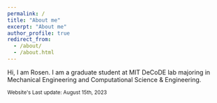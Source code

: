 ```yaml
---
permalink: /
title: "About me"
excerpt: "About me"
author_profile: true
redirect_from: 
  - /about/
  - /about.html
---
```




<!-- About me
======== -->
Hi, I am Rosen. I am a graduate student at MIT DeCoDE lab majoring in Mechanical Engineering and Computational Science & Engineering. 

<!-- With a passion learning Machine Learning and Solid Earth Science , I am also minoring in **Computer Science (Intelligence specialization)** and **Earth and Atmosphere Science (Geophysics specialization)**.

My research interests include **Large-scale Scientific Machine Learning, Robotics, Inverse Problems**, Computational Image Processing, Probabilistic Programming, Embedded Coding, and Computational Fluid Simulations. I would love to explore anything that uses computing to solve scientific problem, especially topics related to applied machine learning, artifical intellegence, and any solution to climate change! 

You can find the details of my research experience here: [Research](https://rosenyu304.github.io/research/) (or under the research tab).

Note: I am currently working on 3 research projects with the topics of: Monitoring CO2 Storage with sequential Bayesian inference, Mid-Ocean Ridges Modeling, and Venus Coronae Modeling. -->

<!-- <br>
**Fun Facts:**
<br>
- I was originally an aerospace engineering major so I know some basics planes/rocketry knowledge. <be> -->

<!-- - I am originally from Taiwan (currently on F1-Visa), and have been studying/traveling in more than 5 countries (US, Switzerland, Israel, New Zealand, Australia, and Japan). <br>

- During my spare time, I spend most of my time running (indoor/cross country) and in-door rock climbing (lead climbing certified @ [Stone Summit](https://www.ssclimbing.com/)).  <br>   -->

<sub> Website's Last update: August 15th, 2023 </sub>


<!-- &nbsp;&nbsp;&nbsp;&nbsp;&nbsp;&nbsp; 
 🎵 Running Playlist (Japanese): [Link](https://www.youtube.com/playlist?list=PLEtGS_IHQTVYV-qyCBDASQ_73WdPUVwta) <br>
&nbsp;&nbsp;&nbsp;&nbsp;&nbsp;&nbsp; 
 🎵 Rock Climbing Plalist: [Link](https://open.spotify.com/playlist/5F4NVYT8G6BhZ1eZwcs3Ci?si=56392b1d799c4fc9) -->

